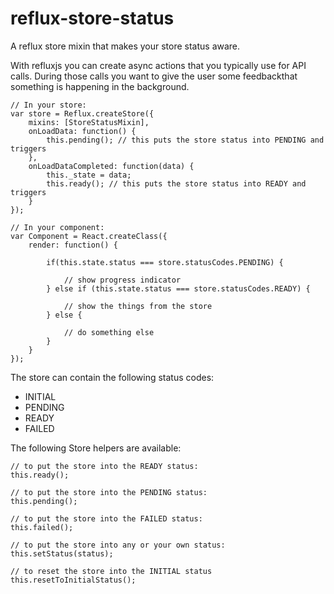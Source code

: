 # reflux-store-status
A reflux store mixin that makes your store status aware.


With refluxjs you can create async actions that you typically use for API calls. During those calls you want to give the user some feedbackthat something is happening in the background.

```
// In your store:
var store = Reflux.createStore({
    mixins: [StoreStatusMixin],
    onLoadData: function() {
        this.pending(); // this puts the store status into PENDING and triggers
    },  
    onLoadDataCompleted: function(data) {
        this._state = data;
        this.ready(); // this puts the store status into READY and triggers
    }
});

// In your component:
var Component = React.createClass({
    render: function() {

        if(this.state.status === store.statusCodes.PENDING) {
            
            // show progress indicator
        } else if (this.state.status === store.statusCodes.READY) {

            // show the things from the store
        } else {
            
            // do something else
        }
    }
});

```

The store can contain the following status codes:
- INITIAL
- PENDING
- READY
- FAILED

The following Store helpers are available:
```
// to put the store into the READY status:
this.ready();

// to put the store into the PENDING status:
this.pending();

// to put the store into the FAILED status:
this.failed();

// to put the store into any or your own status:
this.setStatus(status);

// to reset the store into the INITIAL status
this.resetToInitialStatus();

```
